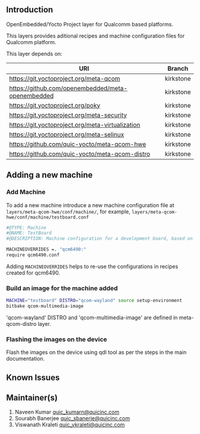 ## Introduction
OpenEmbedded/Yocto Project layer for Qualcomm based platforms.

This layers provides aditional recipes and machine configuration files for Qualcomm platform.

This layer depends on:

| URI    | Branch |
| -------- | ------- |
| https://git.yoctoproject.org/meta-qcom | kirkstone |
| https://github.com/openembedded/meta-openembedded | kirkstone |
| https://git.yoctoproject.org/poky | kirkstone |
| https://git.yoctoproject.org/meta-security | kirkstone |
| https://git.yoctoproject.org/meta-virtualization | kirkstone |
| https://git.yoctoproject.org/meta-selinux | kirkstone |
| https://github.com/quic-yocto/meta-qcom-hwe | kirkstone |
| https://github.com/quic-yocto/meta-qcom-distro | kirkstone |

## Adding a new machine
### Add Machine
To add a new machine introduce a new machine configuration file at `layers/meta-qcom-hwe/conf/machine/`, for example, `layers/meta-qcom-hwe/conf/machine/testboard.conf`

```bash
#@TYPE: Machine
#@NAME: TestBoard
#@DESCRIPTION: Machine configuration for a development board, based on Qualcomm QCM6490

MACHINEOVERRIDES =. "qcm6490:"
require qcm6490.conf
```
Adding `MACHINEOVERRIDES` helps to re-use the configurations in recipes created for qcm6490.

### Build an image for the machine added
```bash
MACHINE="testboard" DISTRO="qcom-wayland" source setup-environment
bitbake qcom-multimedia-image
```
'qcom-wayland' DISTRO and 'qcom-multimedia-image' are defined in meta-qcom-distro layer.

### Flashing the images on the device
Flash the images on the device using qdl tool as per the steps in the main documentation.


## Known Issues


## Maintainer(s)
1. Naveen Kumar <quic_kumarn@quicinc.com>
2. Sourabh Banerjee <quic_sbanerje@quicinc.com>
3. Viswanath Kraleti <quic_vkraleti@quicinc.com>
